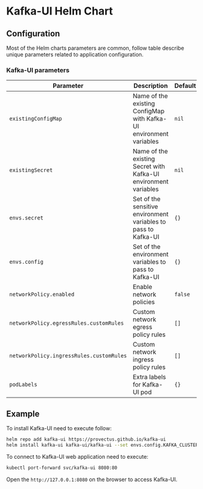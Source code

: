 # Kafka-UI Helm Chart

## Configuration

Most of the Helm charts parameters are common, follow table describe unique parameters related to application configuration.

### Kafka-UI parameters

| Parameter| Description| Default|
|---|---|---|
| `existingConfigMap`| Name of the existing ConfigMap with Kafka-UI environment variables | `nil`|
| `existingSecret`| Name of the existing Secret with Kafka-UI environment variables| `nil`|
| `envs.secret`| Set of the sensitive environment variables to pass to Kafka-UI | `{}`|
| `envs.config`| Set of the environment variables to pass to Kafka-UI | `{}`|
| `networkPolicy.enabled` | Enable network policies | `false`|
| `networkPolicy.egressRules.customRules` | Custom network egress policy rules | `[]`|
| `networkPolicy.ingressRules.customRules` | Custom network ingress policy rules | `[]`|
| `podLabels` | Extra labels for Kafka-UI pod | `{}`|

## Example

To install Kafka-UI need to execute follow:
``` bash
helm repo add kafka-ui https://provectus.github.io/kafka-ui
helm install kafka-ui kafka-ui/kafka-ui --set envs.config.KAFKA_CLUSTERS_0_NAME=local --set envs.config.KAFKA_CLUSTERS_0_BOOTSTRAPSERVERS=kafka:9092
```
To connect to Kafka-UI web application need to execute:
``` bash
kubectl port-forward svc/kafka-ui 8080:80
```
Open the `http://127.0.0.1:8080` on the browser to access Kafka-UI.
